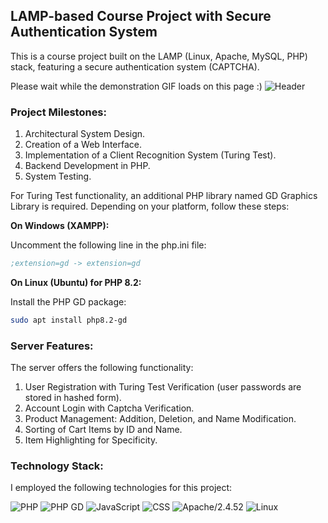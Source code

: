 ## LAMP-based Course Project with Secure Authentication System

This is a course project built on the LAMP (Linux, Apache, MySQL, PHP) stack, featuring a secure authentication system (CAPTCHA).

Please wait while the demonstration GIF loads on this page :)
![Header](https://github.com/smaugcow/smaugcow/blob/main/assets/fb.gif)

### Project Milestones:

1. Architectural System Design.
2. Creation of a Web Interface.
3. Implementation of a Client Recognition System (Turing Test).
4. Backend Development in PHP.
5. System Testing.

For Turing Test functionality, an additional PHP library named GD Graphics Library is required. Depending on your platform, follow these steps:

**On Windows (XAMPP):**

Uncomment the following line in the php.ini file:
```ini
;extension=gd -> extension=gd
```

**On Linux (Ubuntu) for PHP 8.2:**

Install the PHP GD package:
```bash
sudo apt install php8.2-gd
```

### Server Features:

The server offers the following functionality:

1. User Registration with Turing Test Verification (user passwords are stored in hashed form).
2. Account Login with Captcha Verification.
3. Product Management: Addition, Deletion, and Name Modification.
4. Sorting of Cart Items by ID and Name.
5. Item Highlighting for Specificity.

### Technology Stack:

I employed the following technologies for this project:

![PHP](https://img.shields.io/badge/-PHP8.2-090909?style=for-the-badge&logo=PHP&logoColor=097CDB)
![PHP GD](https://img.shields.io/badge/-PHP8.2_GD-090909?style=for-the-badge&logo=PHP&logoColor=097CDB)
![JavaScript](https://img.shields.io/badge/-JavaScript-090909?style=for-the-badge&logo=JavaScript&logoColor=cddb09)
![CSS](https://img.shields.io/badge/-CSS-090909?style=for-the-badge&logo=CSS&logoColor=cddb09)
![Apache/2.4.52](https://img.shields.io/badge/-Apache/2.4.52-090909?style=for-the-badge&logo=Apache&logoColor=db1009)
![Linux](https://img.shields.io/badge/-Linux-090909?style=for-the-badge&logo=Linux&logoColor=ffffff)
